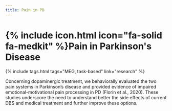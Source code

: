 ```yaml
---
title: Pain in PD
---
```

# {% include icon.html icon="fa-solid fa-medkit" %}Pain in Parkinson's Disease

{% include tags.html tags="MEG, task-based" link="research" %}

<!-- Figures -->

Concerning dopaminergic treatment, we behaviorally evaluated the two pain systems in Parkinson’s disease and provided evidence of impaired emotional-motivational pain processing in PD (Florin et al., 2020). These studies underscore the need to understand better the side effects of current DBS and medical treatment and further improve these options.  


<!-- Citations -->